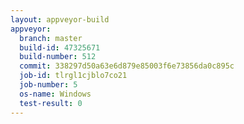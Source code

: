 ```yaml
---
layout: appveyor-build
appveyor:
  branch: master
  build-id: 47325671
  build-number: 512
  commit: 338297d50a63e6d879e85003f6e73856da0c895c
  job-id: tlrgl1cjblo7co21
  job-number: 5
  os-name: Windows
  test-result: 0
---
```

